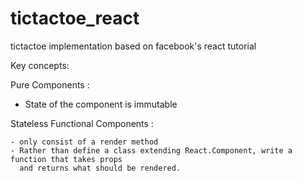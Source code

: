 # tictactoe_react
tictactoe implementation based on facebook's react tutorial


Key concepts:

Pure Components : 
  - State of the component is immutable

Stateless Functional Components : 

    - only consist of a render method
    - Rather than define a class extending React.Component, write a function that takes props 
      and returns what should be rendered.
      
    
